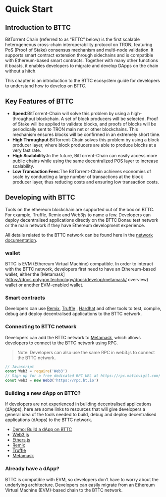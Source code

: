 # Quick Start

## Introduction to BTTC 
BitTorrent Chain (referred to as “BTTC” below) is the first scalable heterogeneous cross-chain interoperability protocol on TRON, featuring PoS (Proof of Stake) consensus mechanism and multi-node validation. It supports smart contract extension through sidechains and is compatible with Ethereum-based smart contracts. Together with many other functions it boasts, it enables developers to migrate and develop DApps on the chain without a hitch.

This chapter is an introduction to the BTTC ecosystem guide for developers to understand how to develop on BTTC.
## Key Features of BTTC
* **Speed**:BitTorrent-Chain will solve this problem by using a high-throughput blockchain. A set of block producers will be selected. Proof of Stake will be applied to validate blocks, and proofs of blocks will be periodically sent to TRON main net or other blockchains. This mechanism ensures blocks will be confirmed in an extremely short time.
* **High Throughput**:BitTorrent-Chain solves this problem by using a block producer layer, where block producers are able to produce blocks at a very fast rate.
* **High Scalability**:In the future, BitTorrent-Chain can easily access more public chains while using the same decentralized POS layer to increase scalability.
* **Low Transaction Fees**:The BitTorrent-Chain achieves economies of scale by conducting a large number of transactions at the block producer layer, thus reducing costs and ensuring low transaction costs.

## Developing with BTTC
Tools on the ethereum blockchain are supported out of the box on BTTC. For example, Truffle, Remix and Web3js to name a few. Developers can deploy decentralised applications directly on the BTTC Donau test network or the main network if they have Ethereum development experience.

All details related to the BTTC network can be found here in the [network documentation](https://bittorrent-chain.gitbook.io/bttc-docs/network).
### wallet
BTTC is EVM (Ethereum Virtual Machine) compatible. In order to interact with the BTTC network, developers first need to have an Ethereum-based wallet, either the [Metamask](https://docs.polygon.technology/docs/develop/metamask/ overview) wallet or another EVM-enabled wallet.
### Smart contracts
Developers can use [Remix](https://remix.ethereum.org/), [Truffle](https://trufflesuite.com/) , [Hardhat](https://hardhat.org/) and other tools to test, compile, debug and deploy decentralised applications to the BTTC network.
### Connecting to BTTC network
Developers can add the BTTC network to [Metamask](https://metamask.io/), which allows developers to connect to the BTTC network using RPC.
> Note:
> Developers can also use the same RPC in web3.js to connect the BTTC network.

```js
// Javascript
const Web3 = require('Web3')
// Sign up for a free dedicated RPC URL at https://rpc.maticvigil.com/ or other hosted node providers.
const web3 = new Web3('https://rpc.bt.io')
```

### Building a new dApp on BTTC?
If developers are not experienced in building decentralised applications (dApps), here are some links to resources that will give developers a general idea of the tools needed to build, debug and deploy decentralised applications (dApps) to the BTTC network.
* [Demo: Build a dApp on BTTC](https://bittorrent-chain.gitbook.io/bttc-docs/build-web3-app)
* [Web3.js](https://web3js.readthedocs.io/en/v1.7.4/)
* [Ethers.js](https://docs.ethers.io/v5/)
* [Remix](https://remix.ethereum.org/)
* [Truffle](https://trufflesuite.com/)
* [Metamask](https://metamask.io/)
 
### Already have a dApp?
BTTC is compatible with EVM, so developers don't have to worry about the underlying architecture. Developers can easily migrate from an Ethereum Virtual Machine (EVM)-based chain to the BTTC network.
